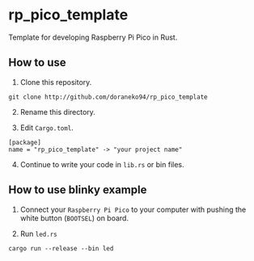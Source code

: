 # rp_pico_template
Template for developing Raspberry Pi Pico in Rust.

## How to use

1. Clone this repository.

```shell
git clone http://github.com/doraneko94/rp_pico_template
```

2. Rename this directory.

3. Edit `Cargo.toml`.

```text
[package]
name = "rp_pico_template" -> "your project name"
```

4. Continue to write your code in `lib.rs` or bin files.

## How to use blinky example

1. Connect your `Raspberry Pi Pico` to your computer with pushing the white button (`BOOTSEL`) on board.

2. Run `led.rs`

```shell
cargo run --release --bin led
```